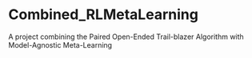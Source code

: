 # Combined_RLMetaLearning
A project combining the Paired Open-Ended Trail-blazer Algorithm with Model-Agnostic Meta-Learning
